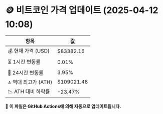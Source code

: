 # 🪙 비트코인 가격 업데이트 (2025-04-12 10:08)

| 항목                | 값 |
|--------------------|----------------|
| 💰 현재 가격 (USD) | $83382.16 |
| ⏳ 1시간 변동률    | 0.01% |
| 📆 24시간 변동률   | 3.95% |
| 🔝 역대 최고가 (ATH) | $109021.48 |
| 📉 ATH 대비 하락률 | -23.47% |

🔄 **이 파일은 GitHub Actions에 의해 자동으로 업데이트됩니다.**
